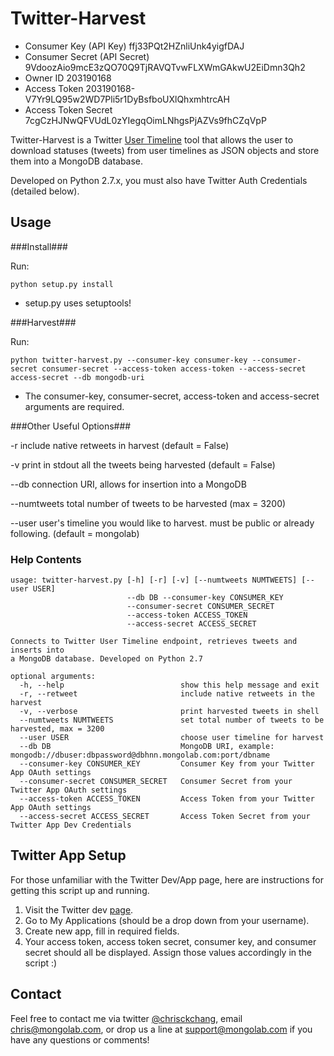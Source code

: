 Twitter-Harvest
====================

* Consumer Key (API Key) ffj33PQt2HZnliUnk4yigfDAJ
* Consumer Secret (API Secret) 9VdoozAio9mcE3zQO70Q9TjRAVQTvwFLXWmGAkwU2EiDmn3Qh2 
* Owner ID 203190168 
* Access Token 203190168-V7Yr9LQ95w2WD7Pli5r1DyBsfboUXlQhxmhtrcAH 
* Access Token Secret 7cgCzHJNwQFVUdL0zYIegqOimLNhgsPjAZVs9fhCZqVpP 

Twitter-Harvest is a Twitter [User Timeline](https://dev.twitter.com/docs/api/1.1/get/statuses/user_timeline) tool that allows the user to download statuses (tweets) from user timelines as JSON objects and store them into a MongoDB database.  

Developed on Python 2.7.x, you must also have Twitter Auth Credentials (detailed below).


Usage
---------

###Install###

Run:

    python setup.py install
    
* setup.py uses setuptools!

###Harvest###

Run:

    python twitter-harvest.py --consumer-key consumer-key --consumer-secret consumer-secret --access-token access-token --access-secret access-secret --db mongodb-uri
    
* The consumer-key, consumer-secret, access-token and access-secret arguments are required.

###Other Useful Options###

-r          include native retweets in harvest (default = False)

-v          print in stdout all the tweets being harvested (default = False)

--db        connection URI, allows for insertion into a MongoDB

--numtweets total number of tweets to be harvested (max = 3200)

--user      user's timeline you would like to harvest. must be public or already following. (default = mongolab)

### Help Contents ###
```
usage: twitter-harvest.py [-h] [-r] [-v] [--numtweets NUMTWEETS] [--user USER]
                          --db DB --consumer-key CONSUMER_KEY
                          --consumer-secret CONSUMER_SECRET 
                          --access-token ACCESS_TOKEN 
                          --access-secret ACCESS_SECRET

Connects to Twitter User Timeline endpoint, retrieves tweets and inserts into
a MongoDB database. Developed on Python 2.7

optional arguments:
  -h, --help                          show this help message and exit
  -r, --retweet                       include native retweets in the harvest
  -v, --verbose                       print harvested tweets in shell
  --numtweets NUMTWEETS               set total number of tweets to be harvested, max = 3200
  --user USER                         choose user timeline for harvest
  --db DB                             MongoDB URI, example: mongodb://dbuser:dbpassword@dbhnn.mongolab.com:port/dbname
  --consumer-key CONSUMER_KEY         Consumer Key from your Twitter App OAuth settings
  --consumer-secret CONSUMER_SECRET   Consumer Secret from your Twitter App OAuth settings
  --access-token ACCESS_TOKEN         Access Token from your Twitter App OAuth settings
  --access-secret ACCESS_SECRET       Access Token Secret from your Twitter App Dev Credentials
```

Twitter App Setup
-----------------

For those unfamiliar with the Twitter Dev/App page, here are instructions for getting this script up and running.

1. Visit the Twitter dev [page](https://dev.twitter.com/).
2. Go to My Applications (should be a drop down from your username).
3. Create new app, fill in required fields.
4. Your access token, access token secret, consumer key, and consumer secret should all be displayed. Assign those values accordingly in the script :)


Contact
-------

Feel free to contact me via twitter [@chrisckchang](https://twitter.com/chrisckchang), email <chris@mongolab.com>, or drop us a line at support@mongolab.com if you have any questions or comments!
